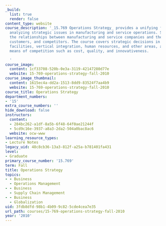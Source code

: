 ```yaml
---
_build:
  list: true
  render: false
content_type: website
course_description: '_15.769 Operations Strategy_ provides a unifying framework for
  analyzing strategic issues in manufacturing and service operations. Students analyze
  the relationships between manufacturing and service companies and their suppliers,
  customers, and competitors. The course covers strategic decisions in technology,
  facilities, vertical integration, human resources, and other areas, and also explores
  means of competition such as cost, quality, and innovativeness.

  '
course_image:
  content: 1cf33708-520b-0e3a-3119-42147280d77e
  website: 15-769-operations-strategy-fall-2010
course_image_thumbnail:
  content: 1615ec4a-dd2a-1513-8dd9-83524f7aa4b9
  website: 15-769-operations-strategy-fall-2010
course_title: Operations Strategy
department_numbers:
- '15'
extra_course_numbers: ''
hide_download: false
instructors:
  content:
  - 284bc262-a1df-8a5b-6f48-64f0ae21244f
  - 5cd9c16e-3937-a8a3-2da2-504a0bac8ac6
  website: ocw-www
learning_resource_types:
- Lecture Notes
legacy_uid: 48c8cb36-13a3-812f-a25a-b781401fa431
level:
- Graduate
primary_course_number: '15.769'
term: Fall
title: Operations Strategy
topics:
- - Business
  - Operations Management
- - Business
  - Supply Chain Management
- - Business
  - Globalization
uid: 3fdb8dfd-98b1-4b09-9c82-5cde4cea7e35
url_path: courses/15-769-operations-strategy-fall-2010
year: '2010'
---
```

